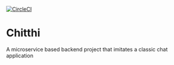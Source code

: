 [![CircleCI](https://circleci.com/gh/aaryan11-hash/chitthi-service.svg?style=svg)](https://circleci.com/gh/aaryan11-hash/chitthi-service)
# Chitthi
A microservice based backend project that imitates a classic chat application
